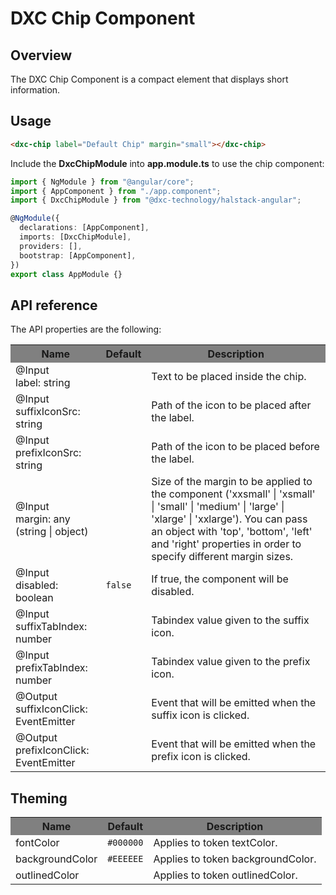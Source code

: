 # DXC Chip Component

## Overview

The DXC Chip Component is a compact element that displays short information.

## Usage

```html
<dxc-chip label="Default Chip" margin="small"></dxc-chip>
```

Include the **DxcChipModule** into **app.module.ts** to use the chip component:

```ts
import { NgModule } from "@angular/core";
import { AppComponent } from "./app.component";
import { DxcChipModule } from "@dxc-technology/halstack-angular";

@NgModule({
  declarations: [AppComponent],
  imports: [DxcChipModule],
  providers: [],
  bootstrap: [AppComponent],
})
export class AppModule {}
```

## API reference

The API properties are the following:

<table>
  <tr style="background-color: grey">
    <th>Name</th>
    <th>Default</th>
    <th>Description</th>
  </tr>
  <tr>
    <td>@Input<br>label: string</td>
    <td></td>
    <td>Text to be placed inside the chip.</td>
  </tr>
  <tr>
    <td>@Input<br>suffixIconSrc: string</td>
    <td></td>
    <td>Path of the icon to be placed after the label.</td>
  </tr>
  <tr>
    <td>@Input<br>prefixIconSrc: string</td>
    <td></td>
    <td>Path of the icon to be placed before the label.</td>
  </tr>
  <tr>
    <td>@Input<br>margin: any (string | object)</td>
    <td></td>
    <td>
      Size of the margin to be applied to the component ('xxsmall' | 'xsmall' |
      'small' | 'medium' | 'large' | 'xlarge' | 'xxlarge'). You can pass an
      object with 'top', 'bottom', 'left' and 'right' properties in order to
      specify different margin sizes.
    </td>
  </tr>
  <tr>
    <td>@Input<br>disabled: boolean</td>
    <td><code>false</code></td>
    <td>
      If true, the component will be disabled.
    </td>
  </tr>
  <tr>
    <td>@Input<br>suffixTabIndex: number</td>
    <td></td>
    <td>
      Tabindex value given to the suffix icon.
    </td>
  </tr>
  <tr>
    <td>@Input<br>prefixTabIndex: number</td>
    <td></td>
    <td>
      Tabindex value given to the prefix icon.
    </td>
  </tr>
  <tr>
    <td>@Output<br>suffixIconClick: EventEmitter</td>
    <td></td>
    <td>
     Event that will be emitted when the suffix icon is clicked.
    </td>
  </tr>
  <tr>
    <td>@Output<br>prefixIconClick: EventEmitter</td>
    <td></td>
    <td>
      Event that will be emitted when the prefix icon is clicked.
    </td>
  </tr>
</table>

## Theming

<table>
    <tr style="background-color: grey">
        <th>Name</th>
        <th>Default</th>
        <th>Description</th>
    </tr>
    <tr>
        <td>fontColor</td>
        <td><code>#000000</code></td>
        <td>Applies to token textColor.</td>
    </tr>
    <tr>
        <td>backgroundColor</td>
        <td><code>#EEEEEE</code></td>
        <td>Applies to token backgroundColor.</td>
    </tr>
    <tr>
        <td>outlinedColor</td>
        <td></td>
        <td>Applies to token outlinedColor.</td>
    </tr>
</table>
